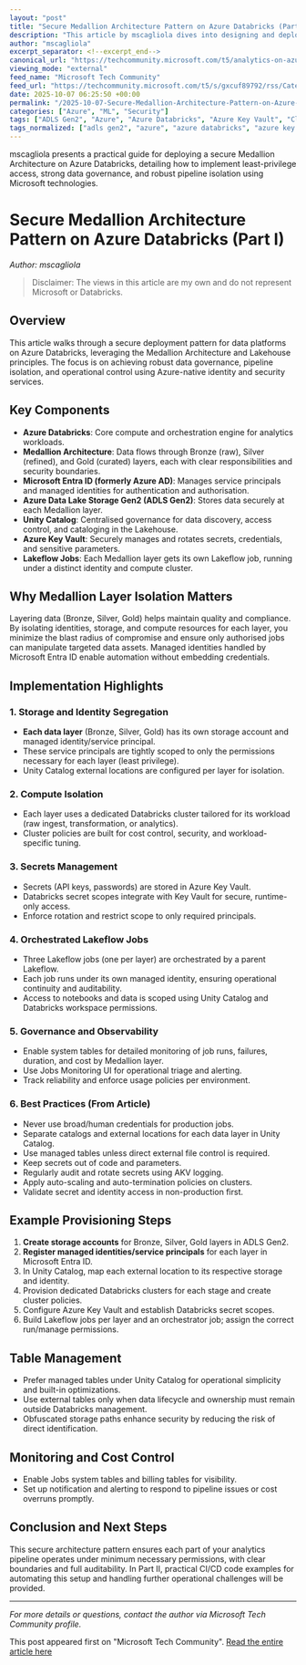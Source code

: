 ```yaml
---
layout: "post"
title: "Secure Medallion Architecture Pattern on Azure Databricks (Part I)"
description: "This article by mscagliola dives into designing and deploying a secure Medallion Architecture using Azure Databricks. Key topics include layered security with managed identities, implementing least-privilege access with Microsoft Entra ID, separating compute and storage by data layer, configuring Unity Catalog for governance, secrets management with Azure Key Vault, isolating Lakeflow jobs for reliability, and best practices for monitoring and cost governance. The focus is on hands-on implementation, security, and operational excellence using the latest Azure and Databricks features for scalable and compliant analytics workloads."
author: "mscagliola"
excerpt_separator: <!--excerpt_end-->
canonical_url: "https://techcommunity.microsoft.com/t5/analytics-on-azure-blog/secure-medallion-architecture-pattern-on-azure-databricks-part-i/ba-p/4459268"
viewing_mode: "external"
feed_name: "Microsoft Tech Community"
feed_url: "https://techcommunity.microsoft.com/t5/s/gxcuf89792/rss/Category?category.id=Azure"
date: 2025-10-07 06:25:50 +00:00
permalink: "/2025-10-07-Secure-Medallion-Architecture-Pattern-on-Azure-Databricks-Part-I.html"
categories: ["Azure", "ML", "Security"]
tags: ["ADLS Gen2", "Azure", "Azure Databricks", "Azure Key Vault", "Cluster Policies", "Community", "Data Governance", "Delta Lake", "Lakeflow", "Lakehouse", "Least Privilege", "Managed Identities", "Medallion Architecture", "Microsoft Entra ID", "ML", "Operational Security", "Security", "System Tables", "Unity Catalog"]
tags_normalized: ["adls gen2", "azure", "azure databricks", "azure key vault", "cluster policies", "community", "data governance", "delta lake", "lakeflow", "lakehouse", "least privilege", "managed identities", "medallion architecture", "microsoft entra id", "ml", "operational security", "security", "system tables", "unity catalog"]
---
```


mscagliola presents a practical guide for deploying a secure Medallion Architecture on Azure Databricks, detailing how to implement least-privilege access, strong data governance, and robust pipeline isolation using Microsoft technologies.<!--excerpt_end-->

# Secure Medallion Architecture Pattern on Azure Databricks (Part I)

*Author: mscagliola*

> Disclaimer: The views in this article are my own and do not represent Microsoft or Databricks.

## Overview

This article walks through a secure deployment pattern for data platforms on Azure Databricks, leveraging the Medallion Architecture and Lakehouse principles. The focus is on achieving robust data governance, pipeline isolation, and operational control using Azure-native identity and security services.

## Key Components

- **Azure Databricks**: Core compute and orchestration engine for analytics workloads.
- **Medallion Architecture**: Data flows through Bronze (raw), Silver (refined), and Gold (curated) layers, each with clear responsibilities and security boundaries.
- **Microsoft Entra ID (formerly Azure AD)**: Manages service principals and managed identities for authentication and authorisation.
- **Azure Data Lake Storage Gen2 (ADLS Gen2)**: Stores data securely at each Medallion layer.
- **Unity Catalog**: Centralised governance for data discovery, access control, and cataloging in the Lakehouse.
- **Azure Key Vault**: Securely manages and rotates secrets, credentials, and sensitive parameters.
- **Lakeflow Jobs**: Each Medallion layer gets its own Lakeflow job, running under a distinct identity and compute cluster.

## Why Medallion Layer Isolation Matters

Layering data (Bronze, Silver, Gold) helps maintain quality and compliance. By isolating identities, storage, and compute resources for each layer, you minimize the blast radius of compromise and ensure only authorised jobs can manipulate targeted data assets. Managed identities handled by Microsoft Entra ID enable automation without embedding credentials.

## Implementation Highlights

### 1. Storage and Identity Segregation

- **Each data layer** (Bronze, Silver, Gold) has its own storage account and managed identity/service principal.
- These service principals are tightly scoped to only the permissions necessary for each layer (least privilege).
- Unity Catalog external locations are configured per layer for isolation.

### 2. Compute Isolation

- Each layer uses a dedicated Databricks cluster tailored for its workload (raw ingest, transformation, or analytics).
- Cluster policies are built for cost control, security, and workload-specific tuning.

### 3. Secrets Management

- Secrets (API keys, passwords) are stored in Azure Key Vault.
- Databricks secret scopes integrate with Key Vault for secure, runtime-only access.
- Enforce rotation and restrict scope to only required principals.

### 4. Orchestrated Lakeflow Jobs

- Three Lakeflow jobs (one per layer) are orchestrated by a parent Lakeflow.
- Each job runs under its own managed identity, ensuring operational continuity and auditability.
- Access to notebooks and data is scoped using Unity Catalog and Databricks workspace permissions.

### 5. Governance and Observability

- Enable system tables for detailed monitoring of job runs, failures, duration, and cost by Medallion layer.
- Use Jobs Monitoring UI for operational triage and alerting.
- Track reliability and enforce usage policies per environment.

### 6. Best Practices (From Article)

- Never use broad/human credentials for production jobs.
- Separate catalogs and external locations for each data layer in Unity Catalog.
- Use managed tables unless direct external file control is required.
- Keep secrets out of code and parameters.
- Regularly audit and rotate secrets using AKV logging.
- Apply auto-scaling and auto-termination policies on clusters.
- Validate secret and identity access in non-production first.

## Example Provisioning Steps

1. **Create storage accounts** for Bronze, Silver, Gold layers in ADLS Gen2.
2. **Register managed identities/service principals** for each layer in Microsoft Entra ID.
3. In Unity Catalog, map each external location to its respective storage and identity.
4. Provision dedicated Databricks clusters for each stage and create cluster policies.
5. Configure Azure Key Vault and establish Databricks secret scopes.
6. Build Lakeflow jobs per layer and an orchestrator job; assign the correct run/manage permissions.

## Table Management

- Prefer managed tables under Unity Catalog for operational simplicity and built-in optimizations.
- Use external tables only when data lifecycle and ownership must remain outside Databricks management.
- Obfuscated storage paths enhance security by reducing the risk of direct identification.

## Monitoring and Cost Control

- Enable Jobs system tables and billing tables for visibility.
- Set up notification and alerting to respond to pipeline issues or cost overruns promptly.

## Conclusion and Next Steps

This secure architecture pattern ensures each part of your analytics pipeline operates under minimum necessary permissions, with clear boundaries and full auditability. In Part II, practical CI/CD code examples for automating this setup and handling further operational challenges will be provided.

---

*For more details or questions, contact the author via Microsoft Tech Community profile.*

This post appeared first on "Microsoft Tech Community". [Read the entire article here](https://techcommunity.microsoft.com/t5/analytics-on-azure-blog/secure-medallion-architecture-pattern-on-azure-databricks-part-i/ba-p/4459268)
